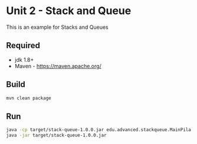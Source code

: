 # Unit 2 - Stack and Queue

This is an example for Stacks and Queues

## Required

* jdk 1.8+
* Maven - https://maven.apache.org/

## Build
```sh
mvn clean package
```

## Run
```sh
java -cp target/stack-queue-1.0.0.jar edu.advanced.stackqueue.MainPila
java -jar target/stack-queue-1.0.0.jar
```
